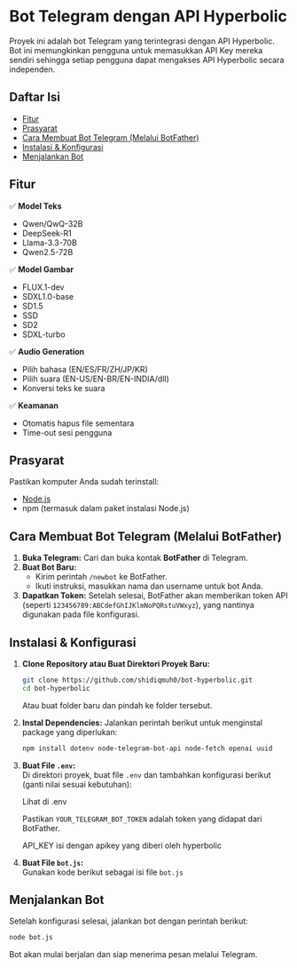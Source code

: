 
# Bot Telegram dengan API Hyperbolic

Proyek ini adalah bot Telegram yang terintegrasi dengan API Hyperbolic. Bot ini memungkinkan pengguna untuk memasukkan API Key mereka sendiri sehingga setiap pengguna dapat mengakses API Hyperbolic secara independen. 

## Daftar Isi
- [Fitur](#fitur)
- [Prasyarat](#prasyarat)
- [Cara Membuat Bot Telegram (Melalui BotFather)](#cara-membuat-bot-telegram-melalui-botfather)
- [Instalasi & Konfigurasi](#instalasi--konfigurasi)
- [Menjalankan Bot](#menjalankan-bot)

## Fitur
✅ **Model Teks**  
- Qwen/QwQ-32B
- DeepSeek-R1
- Llama-3.3-70B
- Qwen2.5-72B

✅ **Model Gambar**  
- FLUX.1-dev
- SDXL1.0-base
- SD1.5
- SSD
- SD2
- SDXL-turbo

✅ **Audio Generation**  
- Pilih bahasa (EN/ES/FR/ZH/JP/KR)
- Pilih suara (EN-US/EN-BR/EN-INDIA/dll)
- Konversi teks ke suara

✅ **Keamanan**  
- Otomatis hapus file sementara
- Time-out sesi pengguna
  
## Prasyarat
Pastikan komputer Anda sudah terinstall:
- [Node.js](https://nodejs.org)
- npm (termasuk dalam paket instalasi Node.js)

## Cara Membuat Bot Telegram (Melalui BotFather)
1. **Buka Telegram:** Cari dan buka kontak **BotFather** di Telegram.
2. **Buat Bot Baru:**
   - Kirim perintah `/newbot` ke BotFather.
   - Ikuti instruksi, masukkan nama dan username untuk bot Anda.
3. **Dapatkan Token:** Setelah selesai, BotFather akan memberikan token API (seperti `123456789:ABCdefGhIJKlmNoPQRstuVWxyz`), yang nantinya digunakan pada file konfigurasi.

## Instalasi & Konfigurasi
1. **Clone Repository atau Buat Direktori Proyek Baru:**
   ```bash
   git clone https://github.com/shidiqmuh0/bot-hyperbolic.git
   cd bot-hyperbolic
   ```
   Atau buat folder baru dan pindah ke folder tersebut.

2. **Instal Dependencies:**
   Jalankan perintah berikut untuk menginstal package yang diperlukan:
   ```bash
   npm install dotenv node-telegram-bot-api node-fetch openai uuid
   ```

3. **Buat File `.env`:**  
   Di direktori proyek, buat file `.env` dan tambahkan konfigurasi berikut (ganti nilai sesuai kebutuhan):

   Lihat di .env
   
   Pastikan `YOUR_TELEGRAM_BOT_TOKEN` adalah token yang didapat dari BotFather.

   API_KEY isi dengan apikey yang diberi oleh hyperbolic

3. **Buat File `bot.js`:**  
   Gunakan kode berikut sebagai isi file `bot.js`

## Menjalankan Bot
Setelah konfigurasi selesai, jalankan bot dengan perintah berikut:
```bash
node bot.js
```
Bot akan mulai berjalan dan siap menerima pesan melalui Telegram.

